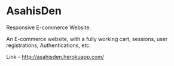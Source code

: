 # AsahisDen

Responsive E-commerce Website.

An E-commerce website, with a fully working cart, sessions, user registrations, Authentications, etc.

Link - http://asahisden.herokuapp.com/
